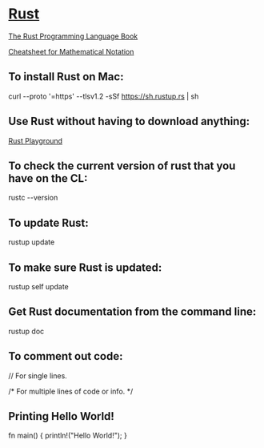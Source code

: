 # [Rust](https://www.rust-lang.org)

[The Rust Programming Language Book](https://doc.rust-lang.org/book/)

[Cheatsheet for Mathematical Notation](https://rustrepo.com/repo/eduardonunesp-math-as-rust-rust-learning-resources) 


## To install Rust on Mac:

curl --proto '=https' --tlsv1.2 -sSf https://sh.rustup.rs | sh

## Use Rust without having to download anything:

[Rust Playground](https://play.rust-lang.org/?utm_source=thenewstack&utm_medium=website&utm_campaign=platform)

## To check the current version of rust that you have on the CL:

rustc --version


## To update Rust:

rustup update

## To make sure Rust is updated:

rustup self update

## Get Rust documentation from the command line:

rustup doc


## To comment out code:

// For single lines.

/* For multiple lines 
of code or info. */


## Printing Hello World!

fn main() {
    println!("Hello World!");
}
